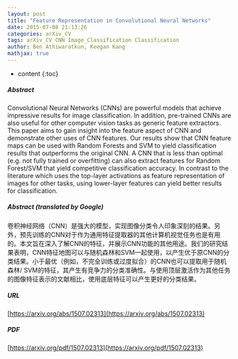 ```yaml
---
layout: post
title: "Feature Representation in Convolutional Neural Networks"
date: 2015-07-08 21:13:26
categories: arXiv_CV
tags: arXiv_CV CNN Image_Classification Classification
author: Ben Athiwaratkun, Keegan Kang
mathjax: true
---
```


* content
{:toc}

##### Abstract
Convolutional Neural Networks (CNNs) are powerful models that achieve impressive results for image classification. In addition, pre-trained CNNs are also useful for other computer vision tasks as generic feature extractors. This paper aims to gain insight into the feature aspect of CNN and demonstrate other uses of CNN features. Our results show that CNN feature maps can be used with Random Forests and SVM to yield classification results that outperforms the original CNN. A CNN that is less than optimal (e.g. not fully trained or overfitting) can also extract features for Random Forest/SVM that yield competitive classification accuracy. In contrast to the literature which uses the top-layer activations as feature representation of images for other tasks, using lower-layer features can yield better results for classification.

##### Abstract (translated by Google)
卷积神经网络（CNN）是强大的模型，实现图像分类令人印象深刻的结果。另外，预先训练的CNN对于作为通用特征提取器的其他计算机视觉任务也是有用的。本文旨在深入了解CNN的特征，并展示CNN功能的其他用途。我们的研究结果表明，CNN特征地图可以与随机森林和SVM一起使用，以产生优于原CNN的分类结果。小于最优（例如，不完全训练或过度拟合）的CNN也可以提取用于随机森林/ SVM的特征，其产生有竞争力的分类准确性。与使用顶层激活作为其他任务的图像特征表示的文献相比，使用底层特征可以产生更好的分类结果。

##### URL
[https://arxiv.org/abs/1507.02313](https://arxiv.org/abs/1507.02313)

##### PDF
[https://arxiv.org/pdf/1507.02313](https://arxiv.org/pdf/1507.02313)

